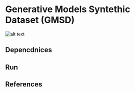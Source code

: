 # Generative Models Syntethic Dataset (GMSD)

![alt text](http://url/to/img.png)

## Depencdnices

## Run

## References
